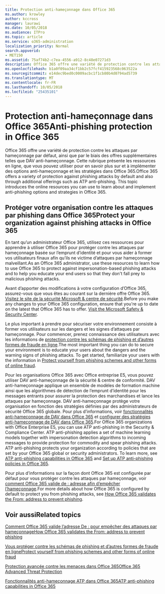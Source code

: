 ```yaml
---
title: Protection anti-hameçonnage dans Office 365
ms.author: krowley
author: kccross
manager: laurawi
ms.date: 10/05/2018
ms.audience: ITPro
ms.topic: article
ms.service: o365-administration
localization_priority: Normal
search.appverid:
- MET150
ms.assetid: 75af74b2-c7ea-4556-a912-8c48e07271d3
description: Office 365 offre une variété de protection contre les attaques par hameçonnage par défaut, ainsi que par le biais des offres supplémentaires telles que DAV anti-hameçonnage. Cette rubrique présente les ressources en ligne, que vous pouvez utiliser pour en savoir plus sur et à implémenter des options anti-hameçonnage et les stratégies dans Office 365.
ms.openlocfilehash: b1a0f09aa34cf1bb2c57fcf415923568c063522a
ms.sourcegitcommit: e14dec9bed0c0009acbc1f1cb80b4d0794ad5739
ms.translationtype: MT
ms.contentlocale: fr-FR
ms.lasthandoff: 10/05/2018
ms.locfileid: "25435101"
---
```

# <a name="anti-phishing-protection-in-office-365"></a><span data-ttu-id="13559-104">Protection anti-hameçonnage dans Office 365</span><span class="sxs-lookup"><span data-stu-id="13559-104">Anti-phishing protection in Office 365</span></span>

<span data-ttu-id="13559-p102">Office 365 offre une variété de protection contre les attaques par hameçonnage par défaut, ainsi que par le biais des offres supplémentaires telles que DAV anti-hameçonnage. Cette rubrique présente les ressources en ligne, que vous pouvez utiliser pour en savoir plus sur et à implémenter des options anti-hameçonnage et les stratégies dans Office 365.</span><span class="sxs-lookup"><span data-stu-id="13559-p102">Office 365 offers a variety of protection against phishing attacks by default and also through additional offerings such as ATP anti-phishing. This topic introduces the online resources you can use to learn about and implement anti-phishing options and strategies in Office 365.</span></span>
  
## <a name="protect-your-organization-against-phishing-attacks-in-office-365"></a><span data-ttu-id="13559-107">Protéger votre organisation contre les attaques par phishing dans Office 365</span><span class="sxs-lookup"><span data-stu-id="13559-107">Protect your organization against phishing attacks in Office 365</span></span>

<span data-ttu-id="13559-108">En tant qu’un administrateur Office 365, utilisez ces ressources pour apprendre à utiliser Office 365 pour protéger contre les attaques par hameçonnage basée sur l’emprunt d’identité et pour vous aider à former vos utilisateurs finaux afin qu’ils ne victime d’attaques par hameçonnage malveillant.</span><span class="sxs-lookup"><span data-stu-id="13559-108">As an Office 365 administrator, use these resources to learn how to use Office 365 to protect against impersonation-based phishing attacks and to help you educate your end users so that they don't fall prey to malicious phishing attacks.</span></span>
  
<span data-ttu-id="13559-p103">Avant d’apporter des modifications à votre configuration d’Office 365, assurez-vous que vous êtes au courant sur la dernière offre Office 365. [Visitez le site de la sécurité Microsoft &amp; centre de sécurité](https://www.microsoft.com/security/default.aspx).</span><span class="sxs-lookup"><span data-stu-id="13559-p103">Before you make any changes to your Office 365 configuration, ensure that you're up to date on the latest that Office 365 has to offer. [Visit the Microsoft Safety &amp; Security Center](https://www.microsoft.com/security/default.aspx).</span></span>
  
<span data-ttu-id="13559-p104">Le plus important à prendre pour sécuriser votre environnement consiste à former vos utilisateurs sur les dangers et les signes d’attaques par hameçonnage. Pour commencer, prenez connaissance des utilisateurs avec les informations de [protection contre les schémas de phishing et d’autres formes de fraude en ligne](https://support.office.com/article/f84750b4-2f2c-46c3-89f6-e65f7f8c3546).</span><span class="sxs-lookup"><span data-stu-id="13559-p104">The most important thing you can do to secure your environment is to educate your users about the dangers and the warning signs of phishing attacks. To get started, familiarize your users with the information in [Protect yourself from phishing schemes and other forms of online fraud](https://support.office.com/article/f84750b4-2f2c-46c3-89f6-e65f7f8c3546).</span></span>
  
<span data-ttu-id="13559-p105">Pour les organisations Office 365 avec Office entreprise E5, vous pouvez utiliser DAV anti-hameçonnage de la sécurité &amp; centre de conformité. DAV anti-hameçonnage applique un ensemble de modèles de formation machine ainsi que les algorithmes de détection de l’emprunt d’identité pour les messages entrants pour assurer la protection des marchandises et lance les attaques par hameçonnage. DAV anti-hameçonnage protège votre organisation en fonction des stratégies définies par des administrateurs de sécurité Office 365 globale. Pour plus d’informations, voir [fonctionnalités anti-hameçonnage de DAV dans Office 365](atp-anti-phishing.md) et [configurer des stratégies anti-hameçonnage de DAV dans Office 365](set-up-atp-anti-phishing-policies.md).</span><span class="sxs-lookup"><span data-stu-id="13559-p105">For Office 365 organizations with Office Enterprise E5, you can use ATP anti-phishing in the Security &amp; Compliance Center. ATP anti-phishing applies a set of machine learning models together with impersonation detection algorithms to incoming messages to provide protection for commodity and spear phishing attacks. ATP anti-phishing protects your organization according to policies that are set by your Office 365 global or security administrators. To learn more, see [ATP anti-phishing capabilities in Office 365](atp-anti-phishing.md) and [Set up ATP anti-phishing policies in Office 365](set-up-atp-anti-phishing-policies.md).</span></span>
  
<span data-ttu-id="13559-117">Pour plus d’informations sur la façon dont Office 365 est configurée par défaut pour vous protéger contre les attaques par hameçonnage, voir [comment Office 365 valide de : adresse afin d’empêcher l’hameçonnage](how-office-365-validates-the-from-address.md).</span><span class="sxs-lookup"><span data-stu-id="13559-117">For more details about how Office 365 is configured by default to protect you from phishing attacks, see [How Office 365 validates the From: address to prevent phishing](how-office-365-validates-the-from-address.md).</span></span>
  
## <a name="related-topics"></a><span data-ttu-id="13559-118">Voir aussi</span><span class="sxs-lookup"><span data-stu-id="13559-118">Related topics</span></span>

[<span data-ttu-id="13559-119">Comment Office 365 valide l’adresse De : pour empêcher des attaques par hameçonnage</span><span class="sxs-lookup"><span data-stu-id="13559-119">How Office 365 validates the From: address to prevent phishing</span></span>](how-office-365-validates-the-from-address.md)
  
[<span data-ttu-id="13559-120">Vous protéger contre les schémas de phishing et d’autres formes de fraude en ligne</span><span class="sxs-lookup"><span data-stu-id="13559-120">Protect yourself from phishing schemes and other forms of online fraud</span></span>](https://support.office.com/article/f84750b4-2f2c-46c3-89f6-e65f7f8c3546)
  
[<span data-ttu-id="13559-121">Protection avancée contre les menaces dans Office 365</span><span class="sxs-lookup"><span data-stu-id="13559-121">Office 365 Advanced Threat Protection</span></span>](office-365-atp.md)
  
[<span data-ttu-id="13559-122">Fonctionnalités anti-hameçonnage ATP dans Office 365</span><span class="sxs-lookup"><span data-stu-id="13559-122">ATP anti-phishing capabilities in Office 365</span></span>](atp-anti-phishing.md)
  

